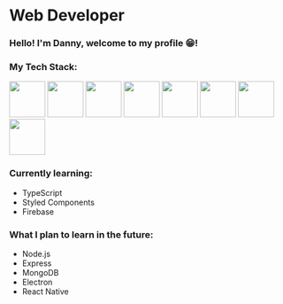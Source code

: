 # Web Developer

### Hello! I'm Danny, welcome to my profile :grin:!

### My Tech Stack:
<img src="https://github.com/coherencez/tech-logos/blob/master/html5.png" width="65">
<img src="https://github.com/coherencez/tech-logos/blob/master/css3.png" width="65">
<img src="https://github.com/coherencez/tech-logos/blob/master/jslogo.png" width="65">
<img src="https://github.com/coherencez/tech-logos/blob/master/react.png" width="65">
<img src="https://github.com/remojansen/logo.ts/blob/master/ts.png" width="65">
<img src="https://github.com/remojansen/logo.ts/blob/master/ts.png" width="65">
<img src="https://github.com/coherencez/tech-logos/blob/master/firebase.png" width="65">
<img src="https://www.styled-components.com/atom.png" width="65">

### Currently learning:
- TypeScript
- Styled Components
- Firebase

### What I plan to learn in the future: 
- Node.js
- Express
- MongoDB
- Electron
- React Native

<!--
**dvaanc/dvaanc** is a ✨ _special_ ✨ repository because its `README.md` (this file) appears on your GitHub profile.

Here are some ideas to get you started:

- 🔭 I’m currently working on ...
- 🌱 I’m currently learning ...
- 👯 I’m looking to collaborate on ...
- 🤔 I’m looking for help with ...
- 💬 Ask me about ...
- 📫 How to reach me: ...
- 😄 Pronouns: ...
- ⚡ Fun fact: ...
-->
